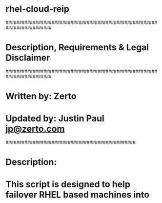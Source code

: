 # rhel-cloud-reip
#########################################################################
# Description, Requirements & Legal Disclaimer
#########################################################################
# Written by: Zerto
# Updated by: Justin Paul jp@zerto.com
################################################
# Description:
# This script is designed to help failover RHEL based machines into 
# Azure or AWS.
# It sets the network adatper to look for DHCP so that the public cloud 
# can push the proper IP to the machine.
# This script is meant for machines failing over from vCenter to Azure 
# or AWS.
################################################ 
# Legal Disclaimer: 
# All scripts are provided AS IS without warranty of any kind. 
# The author and Zerto further disclaims all implied warranties including, 
# without limitation, any implied warranties of merchantability or of 
# fitness for a particular purpose. The entire risk arising out of the use 
# or performance of the sample scripts and documentation remains with you. 
# In no event shall Zerto, its authors, or anyone else involved in the 
# creation, production, or delivery of the scripts be liable for any damages 
# whatsoever (including, without limitation, damages for loss of business 
# profits, business interruption, loss of business information, or other 
# pecuniary loss) arising out of the use of or inability to use the sample 
# scripts or documentation, even if the author or Zerto has been advised 
# of the possibility of such damages.
################################################
